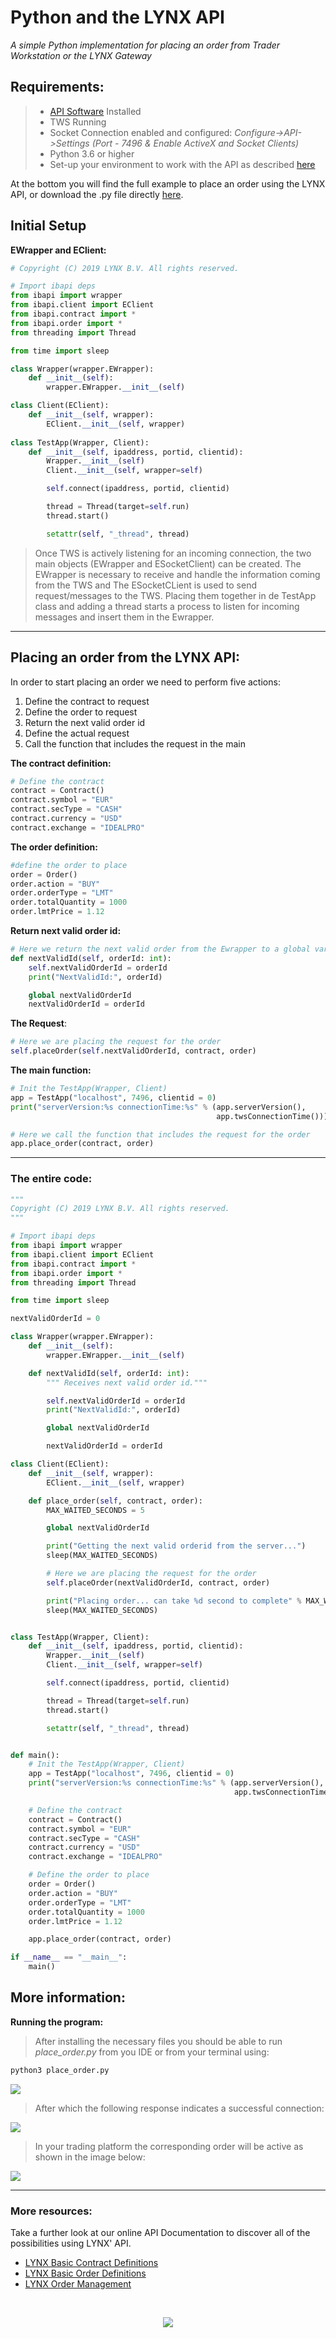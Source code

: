 # Python and the LYNX API

*A simple Python implementation for placing an order from Trader Workstation or the LYNX Gateway*

## Requirements:

> - [API Software](https://lynxbroker.github.io/#/API_versions) Installed
>- TWS Running
> - Socket Connection enabled and configured: *Configure->API->Settings* *(Port - 7496 & Enable ActiveX and Socket Clients)*
> - Python 3.6 or higher
> - Set-up your environment to work with the API as described [here](/articles/Python/README.md)
> 


At the bottom you will find the full example to place an order using the LYNX API, or download the .py file directly [here](/request_contract_details.py). 

## Initial Setup

**EWrapper and EClient:**

```python
# Copyright (C) 2019 LYNX B.V. All rights reserved.

# Import ibapi deps
from ibapi import wrapper
from ibapi.client import EClient
from ibapi.contract import *
from ibapi.order import *
from threading import Thread

from time import sleep

class Wrapper(wrapper.EWrapper):
    def __init__(self):
        wrapper.EWrapper.__init__(self)

class Client(EClient):
    def __init__(self, wrapper):
        EClient.__init__(self, wrapper)
        
class TestApp(Wrapper, Client):
    def __init__(self, ipaddress, portid, clientid):
        Wrapper.__init__(self)
        Client.__init__(self, wrapper=self)

        self.connect(ipaddress, portid, clientid)

        thread = Thread(target=self.run)
        thread.start()

        setattr(self, "_thread", thread)

```

> Once TWS is actively listening for an incoming connection, the two main objects (EWrapper and ESocketClient) can be created. The EWrapper is necessary to receive and handle the information coming from the TWS and The ESocketCLient is used to send request/messages to the TWS. Placing them together in de TestApp class and adding a thread starts a process to listen for incoming messages and insert them in the Ewrapper. 

---

## Placing an order from the LYNX API:

In order to start placing an order we need to perform five actions:

1. Define the contract to request
2. Define the order to request
3. Return the next valid order id
4. Define the actual request
5. Call the function that includes the request in the main

**The contract definition:**

```python
# Define the contract
contract = Contract()
contract.symbol = "EUR"
contract.secType = "CASH"
contract.currency = "USD"
contract.exchange = "IDEALPRO"
```

**The order definition:**

```python
#define the order to place
order = Order()
order.action = "BUY"
order.orderType = "LMT"
order.totalQuantity = 1000
order.lmtPrice = 1.12
```

**Return next valid order id:**

```python
# Here we return the next valid order from the Ewrapper to a global variable
def nextValidId(self, orderId: int):
    self.nextValidOrderId = orderId
    print("NextValidId:", orderId)

    global nextValidOrderId
    nextValidOrderId = orderId
```

**The Request**:

```python
# Here we are placing the request for the order
self.placeOrder(self.nextValidOrderId, contract, order)
```

**The main function:**

```python
# Init the TestApp(Wrapper, Client)
app = TestApp("localhost", 7496, clientid = 0)
print("serverVersion:%s connectionTime:%s" % (app.serverVersion(),
                                              app.twsConnectionTime()))

# Here we call the function that includes the request for the order                                          
app.place_order(contract, order)

```
                                             
---

### The entire code:
```python
"""
Copyright (C) 2019 LYNX B.V. All rights reserved.
"""

# Import ibapi deps
from ibapi import wrapper
from ibapi.client import EClient
from ibapi.contract import *
from ibapi.order import *
from threading import Thread

from time import sleep

nextValidOrderId = 0

class Wrapper(wrapper.EWrapper):
    def __init__(self):
        wrapper.EWrapper.__init__(self)

    def nextValidId(self, orderId: int):
        """ Receives next valid order id."""

        self.nextValidOrderId = orderId
        print("NextValidId:", orderId)

        global nextValidOrderId

        nextValidOrderId = orderId

class Client(EClient):
    def __init__(self, wrapper):
        EClient.__init__(self, wrapper)

    def place_order(self, contract, order):
        MAX_WAITED_SECONDS = 5

        global nextValidOrderId

        print("Getting the next valid orderid from the server...")
        sleep(MAX_WAITED_SECONDS)

        # Here we are placing the request for the order
        self.placeOrder(nextValidOrderId, contract, order)

        print("Placing order... can take %d second to complete" % MAX_WAITED_SECONDS)
        sleep(MAX_WAITED_SECONDS)


class TestApp(Wrapper, Client):
    def __init__(self, ipaddress, portid, clientid):
        Wrapper.__init__(self)
        Client.__init__(self, wrapper=self)

        self.connect(ipaddress, portid, clientid)

        thread = Thread(target=self.run)
        thread.start()

        setattr(self, "_thread", thread)


def main():
    # Init the TestApp(Wrapper, Client)
    app = TestApp("localhost", 7496, clientid = 0)
    print("serverVersion:%s connectionTime:%s" % (app.serverVersion(),
                                                  app.twsConnectionTime()))

    # Define the contract
    contract = Contract()
    contract.symbol = "EUR"
    contract.secType = "CASH"
    contract.currency = "USD"
    contract.exchange = "IDEALPRO"

    # Define the order to place
    order = Order()
    order.action = "BUY"
    order.orderType = "LMT"
    order.totalQuantity = 1000
    order.lmtPrice = 1.12

    app.place_order(contract, order)

if __name__ == "__main__":
    main()

```

## More information:

**Running the program:**

> After installing the necessary files you should be able to run *place_order.py* from you IDE or from your terminal using:

```bash
python3 place_order.py
```

![](images/run_from_terminal3.png)

> After which the following response indicates a successful connection:

![](images/output_from_terminal4.png)


> In your trading platform the corresponding order will be active as shown in the image below:

![](images/output_from_terminal5.png)

---

### More resources:

Take a further look at our online API Documentation to discover all of the possibilities using LYNX' API.

- [LYNX Basic Contract Definitions](https://lynxbroker.github.io/#/BasicContracts.md)
- [LYNX Basic Order Definitions](https://lynxbroker.github.io/#/BasicOrders.md)
- [LYNX Order Management](https://lynxbroker.github.io/#/OrderManagement.md)

<br/>

<p align="center">
  <img src="images/logo_cover.svg">
</p>
